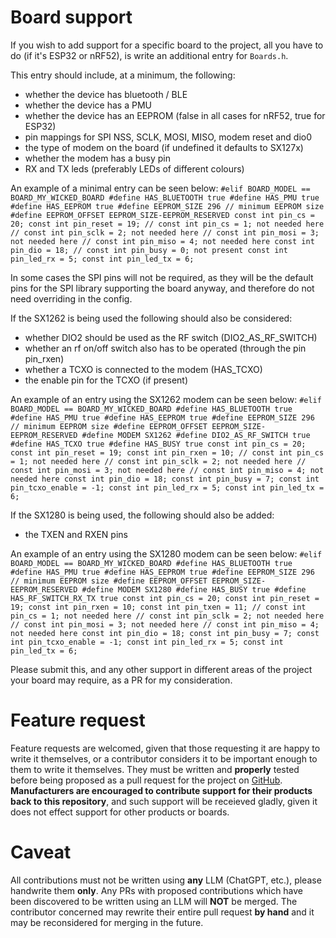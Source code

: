 # Board support
If you wish to add support for a specific board to the project, all you have to do (if it's ESP32 or nRF52), is write an additional entry for `Boards.h`.

This entry should include, at a minimum, the following:
* whether the device has bluetooth / BLE
* whether the device has a PMU
* whether the device has an EEPROM (false in all cases for nRF52, true for ESP32)
* pin mappings for SPI NSS, SCLK, MOSI, MISO, modem reset and dio0
* the type of modem on the board (if undefined it defaults to SX127x)
* whether the modem has a busy pin
* RX and TX leds (preferably LEDs of different colours)

An example of a minimal entry can be seen below:
`
#elif BOARD_MODEL == BOARD_MY_WICKED_BOARD
  #define HAS_BLUETOOTH true
  #define HAS_PMU true
  #define HAS_EEPROM true
  #define EEPROM_SIZE 296 // minimum EEPROM size
  #define EEPROM_OFFSET EEPROM_SIZE-EEPROM_RESERVED
  const int pin_cs = 20;
  const int pin_reset = 19;
  // const int pin_cs = 1; not needed here
  // const int pin_sclk = 2; not needed here
  // const int pin_mosi = 3; not needed here
  // const int pin_miso = 4; not needed here
  const int pin_dio = 18;
  // const int pin_busy = 0; not present
  const int pin_led_rx = 5;
  const int pin_led_tx = 6;
`

In some cases the SPI pins will not be required, as they will be the default pins for the SPI library supporting the board anyway, and therefore do not need overriding in the config.

If the SX1262 is being used the following should also be considered:
* whether DIO2 should be used as the RF switch (DIO2_AS_RF_SWITCH)
* whether an rf on/off switch also has to be operated (through the pin pin_rxen)
* whether a TCXO is connected to the modem (HAS_TCXO)
* the enable pin for the TCXO (if present)

An example of an entry using the SX1262 modem can be seen below:
`
#elif BOARD_MODEL == BOARD_MY_WICKED_BOARD
  #define HAS_BLUETOOTH true
  #define HAS_PMU true
  #define HAS_EEPROM true
  #define EEPROM_SIZE 296 // minimum EEPROM size
  #define EEPROM_OFFSET EEPROM_SIZE-EEPROM_RESERVED
  #define MODEM SX1262
  #define DIO2_AS_RF_SWITCH true
  #define HAS_TCXO true
  #define HAS_BUSY true
  const int pin_cs = 20;
  const int pin_reset = 19;
  const int pin_rxen = 10;
  // const int pin_cs = 1; not needed here
  // const int pin_sclk = 2; not needed here
  // const int pin_mosi = 3; not needed here
  // const int pin_miso = 4; not needed here
  const int pin_dio = 18;
  const int pin_busy = 7;
  const int pin_tcxo_enable = -1;
  const int pin_led_rx = 5;
  const int pin_led_tx = 6;
`

If the SX1280 is being used, the following should also be added:
* the TXEN and RXEN pins

An example of an entry using the SX1280 modem can be seen below:
`
#elif BOARD_MODEL == BOARD_MY_WICKED_BOARD
  #define HAS_BLUETOOTH true
  #define HAS_PMU true
  #define HAS_EEPROM true
  #define EEPROM_SIZE 296 // minimum EEPROM size
  #define EEPROM_OFFSET EEPROM_SIZE-EEPROM_RESERVED
  #define MODEM SX1280
  #define HAS_BUSY true
  #define HAS_RF_SWITCH_RX_TX true
  const int pin_cs = 20;
  const int pin_reset = 19;
  const int pin_rxen = 10;
  const int pin_txen = 11;
  // const int pin_cs = 1; not needed here
  // const int pin_sclk = 2; not needed here
  // const int pin_mosi = 3; not needed here
  // const int pin_miso = 4; not needed here
  const int pin_dio = 18;
  const int pin_busy = 7;
  const int pin_tcxo_enable = -1;
  const int pin_led_rx = 5;
  const int pin_led_tx = 6;
`

Please submit this, and any other support in different areas of the project your board may require, as a PR for my consideration.

# Feature request
Feature requests are welcomed, given that those requesting it are happy to write it themselves, or a contributor considers it to be important enough to them to write it themselves. They must be written and **properly** tested before being proposed as a pull request for the project on [GitHub](https://github.com/liberatedsystems/RNode_Firmware_CE). **Manufacturers are encouraged to contribute support for their products back to this repository**, and such support will be receieved gladly, given it does not effect support for other products or boards.

# Caveat
All contributions must not be written using **any** LLM (ChatGPT, etc.), please handwrite them **only**. Any PRs with proposed contributions which have been discovered to be written using an LLM will **NOT** be merged. The contributor concerned may rewrite their entire pull request **by hand** and it may be reconsidered for merging in the future. 

